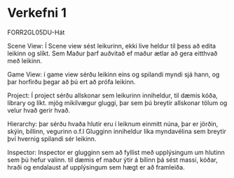 # Verkefni 1
FORR2GL05DU-Hát

Scene View: Í Scene view sést leikurinn, ekki live heldur til þess að edita leikinn og slíkt. Sem Maður þarf auðvitað ef maður ætlar að gera eitthvað með leikinn.

Game View: í game view sérðu leikinn eins og spilandi myndi sjá hann, og þar horfirðu þegar að þú ert að prófa leikinn.

Project: Í project sérðu allskonar sem leikurinn inniheldur, til dæmis kóða, library og líkt. mjög mikilvægur gluggi, þar sem þú breytir allskonar tölum og velur hvað gerir hvað.

Hierarchy: þar sérðu hvaða hlutir eru í leiknum einmitt núna, þar er jörðin, skýin, bíllinn, vegurinn o.f.l Glugginn inniheldur líka myndavélina sem breytir því hvernig spilandi sér leikinn.

Inspector: Inspector er glugginn sem að fyllist með upplýsingum um hlutinn sem þú hefur valinn. til dæmis ef maður ýtir á bílinn þá sést massi, kóðar, hraði og endalaust af upplýsingum sem hægt er að framleiða.
